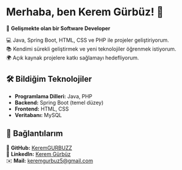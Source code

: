 # Merhaba, ben Kerem Gürbüz! 👋  

🚀 **Gelişmekte olan bir Software Developer**  

💻 Java, Spring Boot, HTML, CSS ve PHP ile projeler geliştiriyorum.  
📚 Kendimi sürekli geliştirmek ve yeni teknolojiler öğrenmek istiyorum.  
🌍 Açık kaynak projelere katkı sağlamayı hedefliyorum.  

## 🛠️ Bildiğim Teknolojiler  
- **Programlama Dilleri:** Java, PHP  
- **Backend:** Spring Boot (temel düzey)  
- **Frontend:** HTML, CSS  
- **Veritabanı:** MySQL  

## 📌 Bağlantılarım  
🔗 **GitHub:** [KeremGURBUZZ](https://github.com/KeremGURBUZZ)  
🔗 **LinkedIn:** [Kerem Gürbüz](https://www.linkedin.com/in/kerem-g%C3%BCrb%C3%BCz-a233382b9)  
✉️ **Mail:** [keremgurbuz5@gmail.com](mailto:keremgurbuz5@gmail.com)
